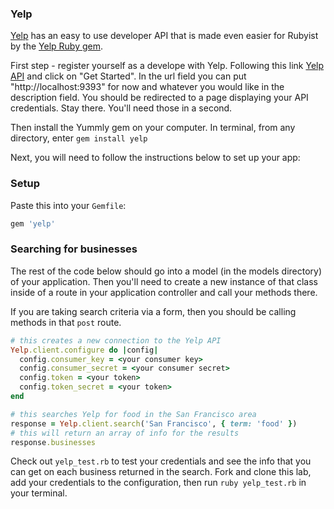 

### Yelp

[Yelp](https://www.yelp.com) has an easy to use developer API that is made even easier for Rubyist by the [Yelp Ruby gem](https://github.com/Yelp/yelp-ruby).

First step - register yourself as a develope with Yelp. Following this link [Yelp API](https://www.yelp.com/developers) and click on "Get Started". In the url field you can put "http://localhost:9393" for now and whatever you would like in the description field. You should be redirected to a page displaying your API credentials. Stay there. You'll need those in a second.

Then install the Yummly gem on your computer. In terminal, from any directory, enter `gem install yelp`

Next, you will need to follow the instructions below to set up your app:

### Setup

Paste this into your `Gemfile`:
``` ruby
gem 'yelp'
```

### Searching for businesses

The rest of the code below should go into a model (in the models directory) of your application. Then you'll need to create a new instance of that class inside of a route in your application controller and call your methods there.

If you are taking search criteria via a form, then you should be calling methods in that `post` route.

``` ruby
# this creates a new connection to the Yelp API
Yelp.client.configure do |config|
  config.consumer_key = <your consumer key>
  config.consumer_secret = <your consumer secret>
  config.token = <your token>
  config.token_secret = <your token>
end

# this searches Yelp for food in the San Francisco area
response = Yelp.client.search('San Francisco', { term: 'food' })
# this will return an array of info for the results
response.businesses
```

Check out `yelp_test.rb` to test your credentials and see the info that you can get on each business returned in the search. Fork and clone this lab, add your credentials to the configuration, then run `ruby yelp_test.rb` in your terminal.

